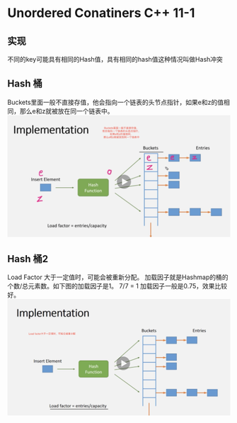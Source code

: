# Unordered Conatiners C++ 11-1
## 实现
 不同的key可能具有相同的Hash值，具有相同的hash值这种情况叫做Hash冲突


 ## Hash 桶
  Buckets里面一般不直接存值，他会指向一个链表的头节点指针，如果e和z的值相同，那么e和z就被放在同一个链表中。
  ![Hash Image](images/hash_1.png)

## Hash 桶2
  Load Factor 大于一定值时，可能会被重新分配。
  加载因子就是Hashmap的桶的个数/总元素数。如下图的加载因子是1。 
  7/7 = 1
  加载因子一般是0.75，效果比较好。
 ![Hash Image2](images/hash_2.png)



